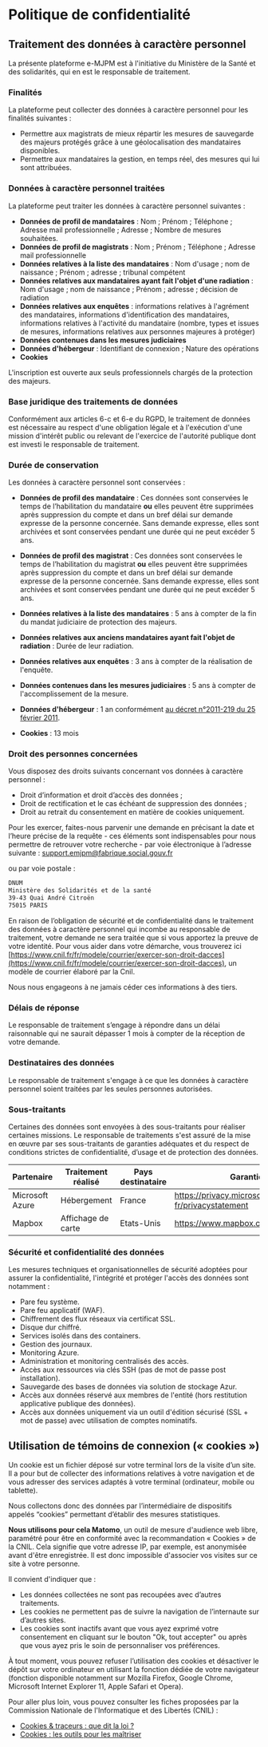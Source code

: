 # Politique de confidentialité

## Traitement des données à caractère personnel
La présente plateforme e-MJPM est à l'initiative du Ministère de la Santé et des solidarités, qui en est le responsable de traitement.

### Finalités

La plateforme peut collecter des données à caractère personnel pour les finalités suivantes :

- Permettre aux magistrats de mieux répartir les mesures de sauvegarde des majeurs protégés grâce à une géolocalisation des mandataires disponibles.
- Permettre aux mandataires la gestion, en temps réel, des mesures qui lui sont attribuées.

### Données à caractère personnel traitées

La plateforme peut traiter les données à caractère personnel suivantes :
- **Données de profil de mandataires** : Nom ; Prénom ; Téléphone ; Adresse mail professionnelle ; Adresse ; Nombre de mesures souhaitées.
- **Données de profil de magistrats** : Nom ; Prénom ; Téléphone ; Adresse mail professionnelle
- **Données relatives à la liste des mandataires** : Nom d'usage ; nom de naissance ; Prénom ; adresse ; tribunal compétent
- **Données relatives aux mandataires ayant fait l'objet d'une radiation** : Nom d'usage ; nom de naissance ; Prénom ; adresse ; décision de radiation
- **Données relatives aux enquêtes** : informations relatives à l'agrément des mandataires, informations d'identification des mandataires, informations relatives à l'activité du mandataire (nombre, types et issues de mesures, informations relatives aux personnes majeures à protéger)
- **Données contenues dans les mesures judiciaires**
- **Données d'hébergeur** : Identifiant de connexion ; Nature des opérations
- **Cookies**

L'inscription est ouverte aux seuls professionnels chargés de la protection des majeurs.

### Base juridique des traitements de données

Conformément aux articles 6-c et 6-e du RGPD, le traitement de données est nécessaire au respect d'une obligation légale et à l'exécution d'une mission d'intérêt public ou relevant de l'exercice de l'autorité publique dont est investi le responsable de traitement.

### Durée de conservation

Les données à caractère personnel sont conservées :

- **Données de profil des mandataire** : Ces données sont conservées le temps de l’habilitation du mandataire **ou** elles peuvent être supprimées après suppression du compte et dans un bref délai sur demande expresse de la personne concernée. Sans demande expresse, elles sont archivées et sont conservées pendant une durée qui ne peut excéder 5 ans.

- **Données de profil des magistrat** : Ces données sont conservées le temps de l’habilitation du magistrat **ou** elles peuvent être supprimées après suppression du compte et dans un bref délai sur demande expresse de la personne concernée. Sans demande expresse, elles sont archivées et sont conservées pendant une durée qui ne peut excéder 5 ans.
- **Données relatives à la liste des mandataires** : 5 ans à compter de la fin du mandat judiciaire de protection des majeurs.
- **Données relatives aux anciens mandataires ayant fait l'objet de radiation** : Durée de leur radiation.
- **Données relatives aux enquêtes** :  3 ans à compter de la réalisation de l'enquête.
- **Données contenues dans les mesures judiciaires** : 5 ans à compter de l'accomplissement de la mesure.
- **Données d'hébergeur** : 1 an conformément [au décret n°2011-219 du 25 février 2011](https://www.legifrance.gouv.fr/affichTexteArticle.do;jsessionid=2189BD7EE6438A572501925453D7CF11.tplgfr34s_2?idArticle=LEGIARTI000023649363&cidTexte=JORFTEXT000023646013&categorieLien=id&dateTexte=).
- **Cookies** : 13 mois

### Droit des personnes concernées

Vous disposez des droits suivants concernant vos données à caractère personnel :

- Droit d’information et droit d’accès des données ;
- Droit de rectification et le cas échéant de suppression des données ;
- Droit au retrait du consentement en matière de cookies uniquement.

Pour les exercer, faites-nous parvenir une demande en précisant la date et l’heure précise de la requête - ces éléments sont indispensables pour nous permettre de retrouver votre recherche - par voie électronique à l’adresse suivante : [support.emjpm@fabrique.social.gouv.fr](mailto:support.emjpm@fabrique.social.gouv.fr)

ou par voie postale :

```txt
DNUM
Ministère des Solidarités et de la santé
39-43 Quai André Citroën
75015 PARIS
```

En raison de l’obligation de sécurité et de confidentialité dans le traitement des données à caractère personnel qui incombe au responsable de traitement,  votre demande ne sera traitée que si vous apportez la preuve de votre identité.
Pour vous aider dans votre démarche, vous trouverez ici [https://www.cnil.fr/fr/modele/courrier/exercer-son-droit-dacces](https://www.cnil.fr/fr/modele/courrier/exercer-son-droit-dacces), un modèle de courrier élaboré par la Cnil.

Nous nous engageons à ne jamais céder ces informations à des tiers.

### Délais de réponse

Le responsable de traitement s’engage à répondre dans un délai raisonnable qui ne saurait dépasser 1 mois à compter de la réception de votre demande.

### Destinataires des données


Le responsable de traitement s'engage à ce que les données à caractère personnel soient traitées par les seules personnes autorisées.

### Sous-traitants

Certaines des données sont envoyées à des sous-traitants pour réaliser certaines missions. Le responsable de traitements s'est assuré de la mise en œuvre par ses sous-traitants de garanties adéquates et du respect de conditions strictes de confidentialité, d’usage et de protection des données.


| Partenaire      | Traitement réalisé                           | Pays destinataire | Garanties                                            |
| --------------- | -------------------------------------------- | ----------------- | ---------------------------------------------------- |
| Microsoft Azure | Hébergement                                  | France            | https://privacy.microsoft.com/fr-fr/privacystatement |
| Mapbox          | Affichage de carte                                          |       Etats-Unis            |    https://www.mapbox.com/legal/privacy                                                  |

### Sécurité et confidentialité des données

Les mesures techniques et organisationnelles de sécurité adoptées pour assurer la confidentialité, l'intégrité et protéger l'accès des données sont notamment :

- Pare feu système.
- Pare feu applicatif (WAF).
- Chiffrement des flux réseaux via certificat SSL.
- Disque dur chiffré.
- Services isolés dans des containers.
- Gestion des journaux.
- Monitoring Azure.
- Administration et monitoring centralisés des accès.
- Accès aux ressources via clés SSH (pas de mot de passe post installation).
- Sauvegarde des bases de données via solution de stockage Azur.
- Accès aux données réservé aux membres de l'entité (hors restitution applicative publique des données).
- Accès aux données uniquement via un outil d'édition sécurisé (SSL + mot de passe) avec utilisation de comptes nominatifs.

## Utilisation de témoins de connexion (« cookies »)
Un cookie est un fichier déposé sur votre terminal lors de la visite d’un site. Il a pour but de collecter des informations relatives à votre navigation et de vous adresser des services adaptés à votre terminal (ordinateur, mobile ou tablette).

Nous collectons donc des données par l’intermédiaire de dispositifs appelés “cookies” permettant d’établir des mesures statistiques.

**Nous utilisons pour cela Matomo**, un outil de mesure d'audience web libre, paramétré pour être en conformité avec la recommandation « Cookies » de la CNIL. Cela signifie que votre adresse IP, par exemple, est anonymisée avant d'être enregistrée. Il est donc impossible d'associer vos visites sur ce site à votre personne.

Il convient d'indiquer que :
* Les données collectées ne sont pas recoupées avec d’autres traitements.
* Les cookies ne permettent pas de suivre la navigation de l’internaute sur d’autres sites.
* Les cookies sont inactifs avant que vous ayez exprimé votre consentement en cliquant sur le bouton "Ok, tout accepter" ou après que vous ayez pris le soin de personnaliser vos préférences.

À tout moment, vous pouvez refuser l’utilisation des cookies et désactiver le dépôt sur votre ordinateur en utilisant la fonction dédiée de votre navigateur (fonction disponible notamment sur Mozilla Firefox, Google Chrome, Microsoft Internet Explorer 11, Apple Safari et Opera).

Pour aller plus loin, vous pouvez consulter les fiches proposées par la Commission Nationale de l'Informatique et des Libertés (CNIL) :

- [Cookies & traceurs : que dit la loi ?](https://www.cnil.fr/fr/cookies-traceurs-que-dit-la-loi)
- [Cookies : les outils pour les maîtriser](https://www.cnil.fr/fr/cookies-les-outils-pour-les-maitriser)

